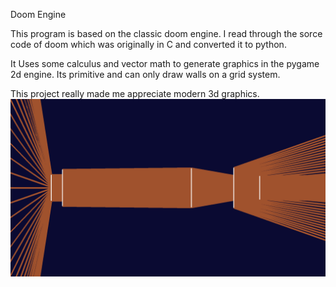 Doom Engine

This program is based on the classic doom engine. I read through the sorce code of doom which was originally in C and converted it to python.

It Uses some calculus and vector math to generate graphics in the pygame 2d engine. Its primitive and can only draw walls on a grid system.

This project really made me appreciate modern 3d graphics. 
![alt text](https://github.com/DonionZooimama/Portfolio/blob/master/Doom%20Engine/Screenshot.png)
